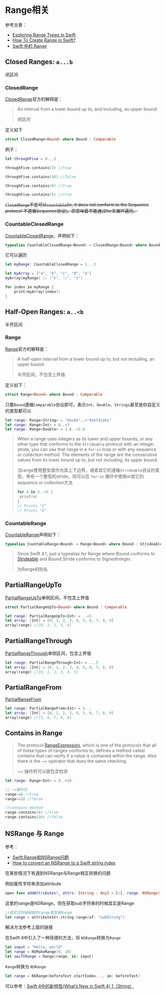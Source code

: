 # Range相关

参考文章：

+ [Exploring Range Types in Swift](https://medium.com/@lucianoalmeida1/exploring-range-types-in-swift-e0e7ab27ab79)
+ [How To Create Range in Swift?](https://stackoverflow.com/questions/30093688/how-to-create-range-in-swift)
+ [Swift 中的 Range](https://segmentfault.com/a/1190000017120671)



## Closed Ranges: `a...b`

闭区间

### ClosedRange

[ClosedRange](https://developer.apple.com/documentation/swift/closedrange)官方的解释是：

> An interval from a lower bound up to, and including, an upper bound.
>
> 闭区间

定义如下

```swift
struct ClosedRange<Bound> where Bound : Comparable
```

例子：

```swift
let throughFive = 0...5

throughFive.contains(3) //true

throughFive.contains(10) //false

throughFive.contains(0) //true

throughFive.contains(5) //true
```

~~`ClosedRange`不是可以`countable`(ie, it does not conform to the Sequence protocol 不遵循Sequence协议)。即意味着不能通过for来循环遍历。~~

### CountableClosedRange

[CountableClosedRange](<https://developer.apple.com/documentation/swift/countableclosedrange>)，声明如下：

```swift
typealias CountableClosedRange<Bound> = ClosedRange<Bound> where Bound : Strideable, Bound.Stride : SignedInteger
```

它可以遍历

```swift
let myRange: CountableClosedRange = 1...3

let myArray = ["a", "b", "c", "d", "e"]
myArray[myRange] // ["b", "c", "d"]

for index in myRange {
    print(myArray[index])
}
```



## Half-Open Ranges: `a..<b`

半开区间

### Range

[Range](https://developer.apple.com/documentation/swift/range)官方的解释是：

> A half-open interval from a lower bound up to, but not including, an upper bound.
>
> 半开区间，不包含上界值

定义如下：

```swift
struct Range<Bound> where Bound : Comparable
```

只要`Bound`遵循`Comparable`协议即可，表示`Int`、`Double`、`Strings`甚至是你自定义的类型都可以

```swift
let range: Range<String> = "dasda"..<"dskldjaks"
let range: Range<Int> = 0..<3
let range: Range<Double> = 1.0..<3.0
```

> When a range uses integers as its lower and upper bounds, or any other type that conforms to the `Strideable` protocol with an integer stride, you can use that range in a `for`-`in` loop or with any sequence or collection method. The elements of the range are the consecutive values from its lower bound up to, but not including, its upper bound.
>
> 当range使用整型值作为其上下边界，或者其它的遵循`Strideable`协议的类型，带有一个整型的stride，则可以在 `for`-`in` 循环中使用or其它的sequence or collection方法
>
> ```swift
> for n in 3..<5 {
>  print(n)
> }
> // Prints "3"
> // Prints "4"
> ```



### CountableRange

[CountableRange](<https://developer.apple.com/documentation/swift/countablerange>)声明如下：

```swift
typealias CountableRange<Bound> = Range<Bound> where Bound : Strideable, Bound.Stride : SignedInteger
```

> Since Swift 4.1, just a typealias for Range<Bound> where Bound conforms to [Strideable](https://developer.apple.com/documentation/swift/strideable) and Bound.Stride conforms to SignedInteger.
>
> 为Range<Bound>的别名



## PartialRangeUpTo

[PartialRangeUpTo](<https://developer.apple.com/documentation/swift/partialrangeupto>)单侧区间，不包含上界值

```swift
struct PartialRangeUpTo<Bound> where Bound : Comparable
```

```swift
let range: PartialRangeUpTo<Int> = ..<5
let array: [Int] = [0, 1, 2, 3, 4, 5, 6, 7, 8, 9]
array[range] //[0, 1, 2, 3, 4]
```



## PartialRangeThrough

[PartialRangeThrough](<https://developer.apple.com/documentation/swift/partialrangethrough>)单侧区间，包含上界值

```swift
let range: PartialRangeThrough<Int> = ...5
let array: [Int] = [0, 1, 2, 3, 4, 5, 6, 7, 8, 9]
array[range] //[0, 1, 2, 3, 4, 5]
```



## PartialRangeFrom

[PartialRangeFrom](<https://developer.apple.com/documentation/swift/partialrangefrom>)

```swift
let range: PartialRangeFrom<Int> = 5...
let array: [Int] = [0, 1, 2, 3, 4, 5, 6, 7, 8, 9]
array[range] //[5, 6, 7, 8, 9]
```



## Contains in Range

> The protocol [RangeExpression](https://developer.apple.com/documentation/swift/rangeexpression), which is one of the protocols that all of these types of ranges conforms to, defines a method called contains that can verify if a value is contained within the range. Also there is the ~= operator that does the same checking
>
>  ~= 操作符可以做包含检测

```swift
let range: Range<Int> = 0..<10

// ~=操作符
range~=8 //true
range~=10 //false

//contains method
range.contains(8) //true
range.contains(10) //false
```



## NSRange 与 Range

参考：

+ [Swift:Range和NSRange问题](<https://www.jianshu.com/p/5eec9260e759>)
+ [How to convert an NSRange to a Swift string index](<https://www.hackingwithswift.com/example-code/language/how-to-convert-an-nsrange-to-a-swift-string-index>)

在某些情况下有遇到NSRange与Range相互转换的问题

例如属性字符串添加attribute

```swift
open func addAttributes(_ attrs: [String : Any] = [:], range: NSRange)
```

这里的range是NSRange，但在获取sub字符串的时候其实是Range

```swift
//其实这时候获取的range类型是Range
let range = attributeStr.string.range(of: "subString")
```

解决方法参考上面的链接



在Swift 4中引入了一种简便的方法，将 `NSRange`转换为`Range`

```swift
let input = "Hello, world"
let range = NSMakeRange(0, 10)
let swiftRange = Range(range, in: input)
```

`Range`转换为 `NSRange`

```swift
let range = NSRange(beforeText.startIndex..., in: beforeText)
```

可以参考：[Swift 4中的新特性(Whatʼs New in Swift 4) 1（String）](<https://juejin.im/post/5a446f8e5188257d167a7d8a>)






